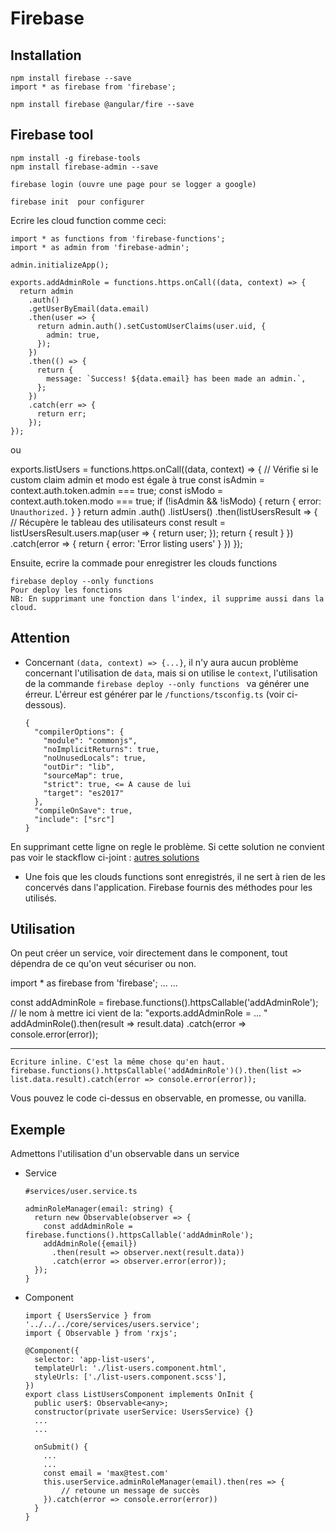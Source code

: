 # Firebase

## Installation

    npm install firebase --save
    import * as firebase from 'firebase';

    npm install firebase @angular/fire --save

## Firebase tool

    npm install -g firebase-tools
    npm install firebase-admin --save

    firebase login (ouvre une page pour se logger a google)

    firebase init  pour configurer

Ecrire les cloud function comme ceci:

    import * as functions from 'firebase-functions';
    import * as admin from 'firebase-admin';

    admin.initializeApp();

    exports.addAdminRole = functions.https.onCall((data, context) => {
      return admin
        .auth()
        .getUserByEmail(data.email)
        .then(user => {
          return admin.auth().setCustomUserClaims(user.uid, {
            admin: true,
          });
        })
        .then(() => {
          return {
            message: `Success! ${data.email} has been made an admin.`,
          };
        })
        .catch(err => {
          return err;
        });
    });

ou

exports.listUsers = functions.https.onCall((data, context) => {
// Vérifie si le custom claim admin et modo est égale à true
const isAdmin = context.auth.token.admin === true;
const isModo = context.auth.token.modo === true;
if (!isAdmin && !isModo) {
return { error: `Unauthorized.` }
}
return admin
.auth()
.listUsers()
.then(listUsersResult => {
// Récupère le tableau des utilisateurs
const result = listUsersResult.users.map(user => {
return user;
});
return { result }
})
.catch(error => {
return { error: 'Error listing users' }
})
});

Ensuite, ecrire la commade pour enregistrer les clouds functions

    firebase deploy --only functions
    Pour deploy les fonctions
    NB: En supprimant une fonction dans l'index, il supprime aussi dans la cloud.
    
Attention
-

- Concernant `(data, context) => {...}`, il n'y aura aucun problème concernant l'utilisation de `data`, mais si on utilise le `context`, l'utilisation de la commande `firebase deploy --only functions
` va générer une érreur. L'érreur est générer par le `/functions/tsconfig.ts` (voir ci-dessous).


      {
        "compilerOptions": {
          "module": "commonjs",
          "noImplicitReturns": true,
          "noUnusedLocals": true,
          "outDir": "lib",
          "sourceMap": true,
          "strict": true, <= A cause de lui
          "target": "es2017"
        },
        "compileOnSave": true,
        "include": ["src"]
      }

En supprimant cette ligne on regle le problème. Si cette solution ne convient pas voir le stackflow ci-joint : [autres solutions](https://stackoverflow.com/questions/55167069/firebase-cloud-functions-object-possibly-undefined)

- Une fois que les clouds functions sont enregistrés, il ne sert à rien de les concervés dans l'application. Firebase fournis des méthodes pour les utilisés.

## Utilisation

On peut créer un service, voir directement dans le component, tout dépendra de ce qu'on veut sécuriser ou non.

import \* as firebase from 'firebase';
...
...

const addAdminRole = firebase.functions().httpsCallable('addAdminRole'); // le nom à mettre ici vient de la: "exports.addAdminRole = ... "
addAdminRole().then(result => result.data)
.catch(error => console.error(error));

---

    Ecriture inline. C'est la même chose qu'en haut.
    firebase.functions().httpsCallable('addAdminRole')().then(list => list.data.result).catch(error => console.error(error));

Vous pouvez le code ci-dessus en observable, en promesse, ou vanilla.

## Exemple

Admettons l'utilisation d'un observable dans un service

- Service


      #services/user.service.ts

      adminRoleManager(email: string) {
        return new Observable(observer => {
          const addAdminRole = firebase.functions().httpsCallable('addAdminRole');
          addAdminRole({email})
            .then(result => observer.next(result.data))
            .catch(error => observer.error(error));
        });
      }

- Component


      import { UsersService } from '../../../core/services/users.service';
      import { Observable } from 'rxjs';

      @Component({
        selector: 'app-list-users',
        templateUrl: './list-users.component.html',
        styleUrls: ['./list-users.component.scss'],
      })
      export class ListUsersComponent implements OnInit {
        public user$: Observable<any>;
        constructor(private userService: UsersService) {}
        ...
        ...

        onSubmit() {
          ...
          ...
          const email = 'max@test.com'
          this.userService.adminRoleManager(email).then(res => {
              // retoune un message de succès
          }).catch(error => console.error(error))
        }
      }
